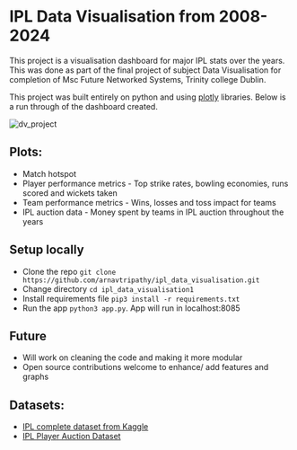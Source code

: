 # IPL Data Visualisation from 2008-2024

This project is a visualisation dashboard for major IPL stats over the years. This was done as part of the final project of subject Data Visualisation for completion of Msc Future Networked Systems, Trinity college Dublin.

This project was built entirely on python and using [plotly](https://plotly.com/) libraries. Below is a run through of the dashboard created. 

![dv_project](https://github.com/user-attachments/assets/694945fd-9a87-4190-a188-b417e120aa46)

## Plots:

- Match hotspot
- Player performance metrics - Top strike rates, bowling economies, runs scored and wickets taken
- Team performance metrics - Wins, losses and toss impact for teams
- IPL auction data - Money spent by teams in IPL auction throughout the years

## Setup locally

- Clone the repo `git clone https://github.com/arnavtripathy/ipl_data_visualisation.git`
- Change directory `cd ipl_data_visualisation1`
- Install requirements file `pip3 install -r requirements.txt`
- Run the app `python3 app.py`. App will run in localhost:8085

## Future

- Will work on cleaning the code and making it more modular
- Open source contributions welcome to enhance/ add features and graphs

## Datasets:

- [IPL complete dataset from Kaggle](https://www.kaggle.com/datasets/patrickb1912/ipl-complete-dataset-20082020)
- [IPL Player Auction Dataset](https://www.kaggle.com/datasets/kalilurrahman/ipl-player-auction-dataset-from-start-to-now) 


